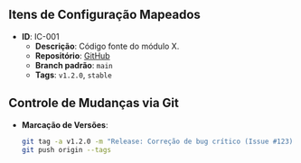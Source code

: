 ## Itens de Configuração Mapeados  
- **ID**: IC-001  
  - **Descrição**: Código fonte do módulo X.  
  - **Repositório**: [GitHub](link)  
  - **Branch padrão**: `main`  
  - **Tags**: `v1.2.0`, `stable`  

## Controle de Mudanças via Git  
- **Marcação de Versões**:  
  ```bash  
  git tag -a v1.2.0 -m "Release: Correção de bug crítico (Issue #123)"  
  git push origin --tags  
